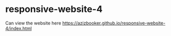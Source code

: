 # responsive-website-4
Can view the website here https://azizbooker.github.io/responsive-website-4/index.html
